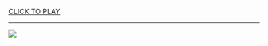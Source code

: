 
<a href="https://premium76.site?title=realistic_car_games_unblocked&ref=13M">CLICK TO PLAY</a></h3>
<hr>

<a href="https://premium76.site?title=realistic_car_games_unblocked&ref=13M"><img src="https://clearcache.store/games.png"></a>


